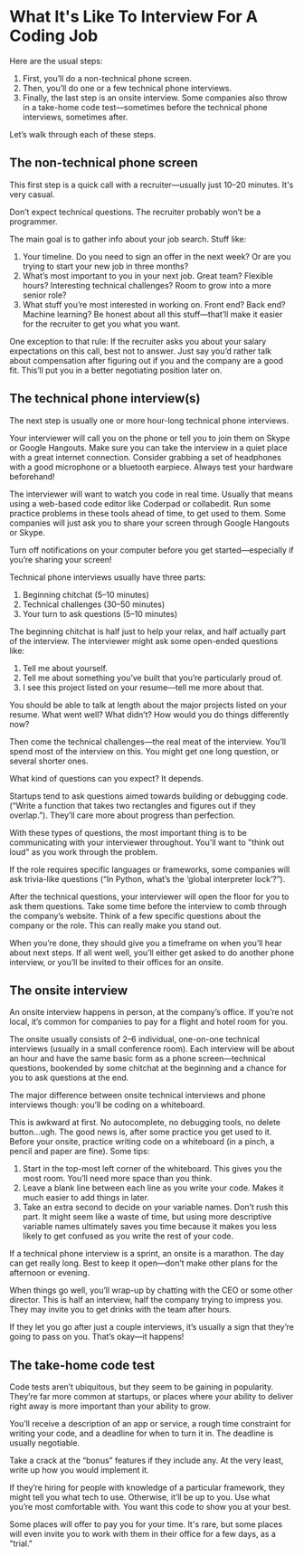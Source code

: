 <h1>What It's Like To Interview For A Coding Job</h1>

Here are the usual steps:

1. First, you’ll do a non-technical phone screen.
2. Then, you’ll do one or a few technical phone interviews.
3. Finally, the last step is an onsite interview.
Some companies also throw in a take-home code test—sometimes before the technical phone interviews, sometimes after.

Let’s walk through each of these steps.

<h2>The non-technical phone screen</h2>
This first step is a quick call with a recruiter—usually just 10–20 minutes. It's very casual.

Don’t expect technical questions. The recruiter probably won’t be a programmer.

The main goal is to gather info about your job search. Stuff like:  

1. Your timeline. Do you need to sign an offer in the next week? Or are you trying to start your new job in three months?
2. What’s most important to you in your next job. Great team? Flexible hours? 
Interesting technical challenges? Room to grow into a more senior role?
3. What stuff you’re most interested in working on. Front end? Back end? Machine learning?
Be honest about all this stuff—that’ll make it easier for the recruiter to get you what you want.

One exception to that rule: If the recruiter asks you about your salary expectations on this call, best not to answer. 
Just say you’d rather talk about compensation after figuring out if you and the company are a good fit. 
This’ll put you in a better negotiating position later on.

<h2>The technical phone interview(s)</h2>
The next step is usually one or more hour-long technical phone interviews.

Your interviewer will call you on the phone or tell you to join them on Skype or Google Hangouts. 
Make sure you can take the interview in a quiet place with a great internet connection. 
Consider grabbing a set of headphones with a good microphone or a bluetooth earpiece. 
Always test your hardware beforehand!

The interviewer will want to watch you code in real time. Usually that means using a web-based code editor like Coderpad or collabedit. 
Run some practice problems in these tools ahead of time, to get used to them. 
Some companies will just ask you to share your screen through Google Hangouts or Skype.

Turn off notifications on your computer before you get started—especially if you’re sharing your screen!

Technical phone interviews usually have three parts:
1. Beginning chitchat (5–10 minutes)
2. Technical challenges (30–50 minutes)
3. Your turn to ask questions (5–10 minutes)

The beginning chitchat is half just to help your relax, and half actually part of the interview. 
The interviewer might ask some open-ended questions like:
1. Tell me about yourself.
2. Tell me about something you’ve built that you’re particularly proud of.
3. I see this project listed on your resume—tell me more about that.

You should be able to talk at length about the major projects listed on your resume. What went well? 
What didn’t? How would you do things differently now?

Then come the technical challenges—the real meat of the interview. 
You’ll spend most of the interview on this. You might get one long question, or several shorter ones.

What kind of questions can you expect? It depends.

Startups tend to ask questions aimed towards building or debugging code. 
(“Write a function that takes two rectangles and figures out if they overlap.”). 
They’ll care more about progress than perfection.

With these types of questions, the most important thing is to be communicating with your interviewer throughout. 
You'll want to "think out loud" as you work through the problem.

If the role requires specific languages or frameworks, some companies will ask trivia-like questions 
(“In Python, what’s the ‘global interpreter lock’?”).

After the technical questions, your interviewer will open the floor for you to ask them questions. 
Take some time before the interview to comb through the company’s website. Think of a few specific questions about the company or the role. 
This can really make you stand out.

When you’re done, they should give you a timeframe on when you’ll hear about next steps. If all went well, 
you’ll either get asked to do another phone interview, or you’ll be invited to their offices for an onsite.

<h2>The onsite interview</h2>
An onsite interview happens in person, at the company’s office. If you’re not local, 
it’s common for companies to pay for a flight and hotel room for you.

The onsite usually consists of 2–6 individual, one-on-one technical interviews (usually in a small conference room). 
Each interview will be about an hour and have the same basic form as a phone screen—technical questions, 
bookended by some chitchat at the beginning and a chance for you to ask questions at the end.

The major difference between onsite technical interviews and phone interviews though: you’ll be coding on a whiteboard.

This is awkward at first. No autocomplete, no debugging tools, no delete button…ugh. 
The good news is, after some practice you get used to it. Before your onsite, 
practice writing code on a whiteboard (in a pinch, a pencil and paper are fine). Some tips:
1. Start in the top-most left corner of the whiteboard. This gives you the most room. You’ll need more space than you think.
2. Leave a blank line between each line as you write your code. Makes it much easier to add things in later.
3. Take an extra second to decide on your variable names. Don’t rush this part. It might seem like a waste of time, 
but using more descriptive variable names ultimately saves you time because it makes you less likely 
to get confused as you write the rest of your code.

If a technical phone interview is a sprint, an onsite is a marathon. The day can get really long. Best to keep it open—don’t make other plans for the afternoon or evening.

When things go well, you’ll wrap-up by chatting with the CEO or some other director. This is half an interview, 
half the company trying to impress you. They may invite you to get drinks with the team after hours.

If they let you go after just a couple interviews, it’s usually a sign that they’re going to pass on you. That’s okay—it happens!

<h2>The take-home code test</h2>
Code tests aren’t ubiquitous, but they seem to be gaining in popularity. 
They’re far more common at startups, or places where your ability to deliver right away is more important than your ability to grow.

You’ll receive a description of an app or service, a rough time constraint for writing your code, 
and a deadline for when to turn it in. The deadline is usually negotiable.

Take a crack at the “bonus” features if they include any. At the very least, write up how you would implement it.

If they’re hiring for people with knowledge of a particular framework, they might tell you what tech to use. Otherwise, 
it’ll be up to you. Use what you’re most comfortable with. You want this code to show you at your best.

Some places will offer to pay you for your time. It's rare, 
but some places will even invite you to work with them in their office for a few days, as a "trial."
